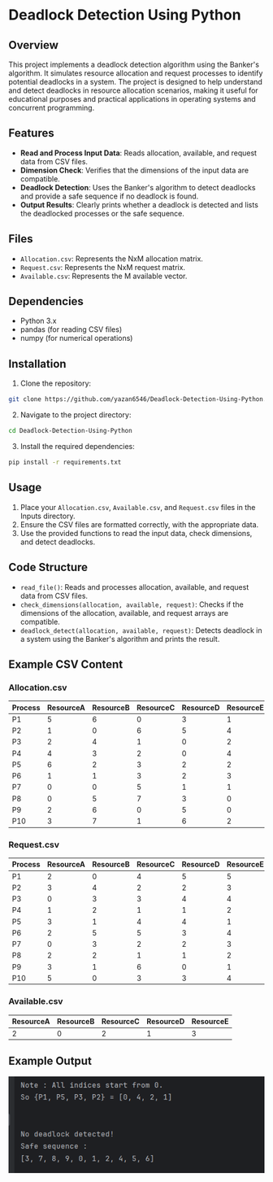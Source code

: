# Deadlock Detection Using Python

## Overview 

This project implements a deadlock detection algorithm using the Banker's algorithm. 
It simulates resource allocation and request processes to identify potential deadlocks in a system. 
The project is designed to help understand and detect deadlocks in resource allocation scenarios, 
making it useful for educational purposes and practical applications in operating systems and concurrent programming.

## Features
- **Read and Process Input Data**: Reads allocation, available, and request data from CSV files.
- **Dimension Check**: Verifies that the dimensions of the input data are compatible.
- **Deadlock Detection**: Uses the Banker's algorithm to detect deadlocks and provide a safe sequence if no deadlock is found.
- **Output Results**: Clearly prints whether a deadlock is detected and lists the deadlocked processes or the safe sequence.

## Files

- ```Allocation.csv```: Represents the NxM allocation matrix.
- ```Request.csv```: Represents the NxM request matrix.
- ```Available.csv```: Represents the M available vector.

## Dependencies
- Python 3.x
- pandas (for reading CSV files)
- numpy (for numerical operations)

## Installation
1. Clone the repository:
```bash
git clone https://github.com/yazan6546/Deadlock-Detection-Using-Python.git
```
2. Navigate to the project directory:
```bash
cd Deadlock-Detection-Using-Python
```
3. Install the required dependencies:
```bash
pip install -r requirements.txt
```

## Usage 

1. Place your ```Allocation.csv```, ```Available.csv```, and ```Request.csv``` files in the Inputs directory.
2. Ensure the CSV files are formatted correctly, with the appropriate data.
3. Use the provided functions to read the input data, check dimensions, and detect deadlocks.

## Code Structure
- ```read_file()```: Reads and processes allocation, available, and request data from CSV files.
- ```check_dimensions(allocation, available, request)```: Checks if the dimensions of the allocation, available, and request arrays are compatible.
- ```deadlock_detect(allocation, available, request)```: Detects deadlock in a system using the Banker's algorithm and prints the result.

## Example CSV Content

### Allocation.csv
| Process | ResourceA | ResourceB | ResourceC | ResourceD | ResourceE |
|---------|-----------|-----------|-----------|-----------|-----------|
| P1      | 5         | 6         | 0         | 3         | 1         |
| P2      | 1         | 0         | 6         | 5         | 4         |
| P3      | 2         | 4         | 1         | 0         | 2         |
| P4      | 4         | 3         | 2         | 0         | 4         |
| P5      | 6         | 2         | 3         | 2         | 2         |
| P6      | 1         | 1         | 3         | 2         | 3         |
| P7      | 0         | 0         | 5         | 1         | 1         |
| P8      | 0         | 5         | 7         | 3         | 0         |
| P9      | 2         | 6         | 0         | 5         | 0         |
| P10     | 3         | 7         | 1         | 6         | 2         |


### Request.csv

| Process | ResourceA | ResourceB | ResourceC | ResourceD | ResourceE |
|---------|-----------|-----------|-----------|-----------|-----------|
| P1      | 2         | 0         | 4         | 5         | 5         |
| P2      | 3         | 4         | 2         | 2         | 3         |
| P3      | 0         | 3         | 3         | 4         | 4         |
| P4      | 1         | 2         | 1         | 1         | 2         |
| P5      | 3         | 1         | 4         | 4         | 1         |
| P6      | 2         | 5         | 5         | 3         | 4         |
| P7      | 0         | 3         | 2         | 2         | 3         |
| P8      | 2         | 2         | 1         | 1         | 2         |
| P9      | 3         | 1         | 6         | 0         | 1         |
| P10     | 5         | 0         | 3         | 3         | 4         |


### Available.csv

| ResourceA | ResourceB | ResourceC | ResourceD | ResourceE |
|-----------|-----------|-----------|-----------|-----------|
| 2         | 0         | 2         | 1         | 3         |


## Example Output
![Deadlock Output](Images/output.png)

